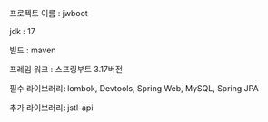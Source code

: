 프로젝트 이름 : jwboot

jdk : 17

빌드 : maven

프레임 워크 : 스프링부트 3.17버전

필수 라이브러리: lombok, Devtools, Spring Web, MySQL, Spring JPA

추가 라이브러리: jstl-api
